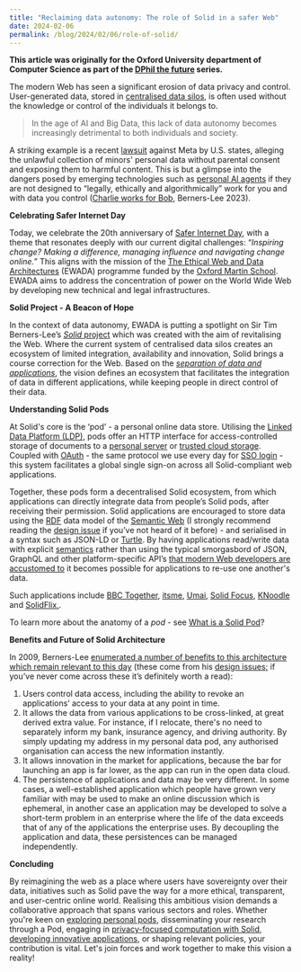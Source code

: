 ```yaml
---
title: "Reclaiming data autonomy: The role of Solid in a safer Web"
date: 2024-02-06
permalink: /blog/2024/02/06/role-of-solid/
---
```


**This article was originally for the Oxford University department of Computer Science as part of the [DPhil the future](https://www.cs.ox.ac.uk/news/2287-full.html) series.**

The modern Web has seen a significant erosion of data privacy and control. User-generated data, stored in [centralised data silos](https://www.w3.org/DesignIssues/CloudStorage.html), is often used without the knowledge or control of the individuals it belongs to.

> In the age of AI and Big Data, this lack of data autonomy becomes increasingly detrimental to both individuals and society.

A striking example is a recent [lawsuit](https://www.nytimes.com/2023/10/24/technology/states-lawsuit-children-instagram-facebook.html) against Meta by U.S. states, alleging the unlawful collection of minors' personal data without parental consent and exposing them to harmful content. This is but a glimpse into the dangers posed by emerging technologies such as [personal AI agents](https://ruben.verborgh.org/blog/2013/01/31/what-web-agents-want/) if they are not designed to “legally, ethically and algorithmically” work for you and with data you control ([Charlie works for Bob](https://www.w3.org/DesignIssues/Charlie.html), Berners-Lee 2023).

**Celebrating Safer Internet Day**  

Today, we celebrate the 20th anniversary of [Safer Internet Day](https://www.saferinternetday.org/about), with a theme that resonates deeply with our current digital challenges: “_Inspiring change? Making a difference, managing influence and navigating change online._” This aligns with the mission of the [The Ethical Web and Data Architectures](https://ewada.ox.ac.uk/) (EWADA) programme funded by the [Oxford Martin School](https://www.oxfordmartin.ox.ac.uk/). EWADA aims to address the concentration of power on the World Wide Web by developing new technical and legal infrastructures. 

**Solid Project - A Beacon of Hope** 

In the context of data autonomy, EWADA is putting a spotlight on Sir Tim Berners-Lee’s [_Solid_ project](http://emansour.com/research/lusail/solid_protocols.pdf) which was created with the aim of revitalising the Web. Where the current system of centralised data silos creates an ecosystem of limited integration, availability and innovation, Solid brings a course correction for the Web. Based on the [_separation of data and applications_](https://solidlabresearch.github.io/WhatsInAPod/), the vision defines an ecosystem that facilitates the integration of data in different applications, while keeping people in direct control of their data. 

**Understanding Solid Pods** 

At Solid's core is the ‘pod’ - a personal online data store. Utilising the [Linked Data Platform (LDP)](https://www.w3.org/TR/ldp/), pods offer an HTTP interface for access-controlled storage of documents to a [personal server](https://communitysolidserver.github.io/CommunitySolidServer/latest/usage/starting-server/) or [trusted cloud storage](https://www.inrupt.com/blog/data-decoupling-and-cloud-services-a-new-way-to-ensure-data-privacy). Coupled with [OAuth](https://auth0.com/intro-to-iam/what-is-oauth-2) - the same protocol we use every day for [SSO login](https://www.ox.ac.uk/students/selfservice) - this system facilitates a global single sign-on across all Solid-compliant web applications.

Together, these pods form a decentralised Solid ecosystem, from which applications can directly integrate data from people’s Solid pods, after receiving their permission. Solid applications are encouraged to store data using the [RDF](https://www.w3.org/RDF/) data model of the [Semantic Web](https://www.w3.org/DesignIssues/Semantic.html) (I strongly recommend reading the [design issue](https://www.w3.org/DesignIssues/Semantic.html) if you’ve not heard of it before) - and serialised in a syntax such as JSON-LD or [Turtle](https://www.inrupt.com/videos/readable-turtle). By having applications read/write data with explicit [semantics](https://en.wikipedia.org/wiki/Semantic_Web) rather than using the typical smorgasbord of JSON, GraphQL and other platform-specific API’s [that modern Web developers are accustomed to](https://www.datasciencecentral.com/why-json-users-should-learn-turtle/) it becomes possible for applications to re-use one another's data. 

Such applications include [BBC Together](https://www.bbc.co.uk/together), [itsme](https://www.itsme-id.com/), [Umai](https://umai.noeldemartin.com/), [Solid Focus](https://noeldemartin.github.io/solid-focus/), [KNoodle](https://github.com/KNowledgeOnWebScale/knoodle) and [SolidFlix,](https://github.com/OxfordHCC/solid-media/). 

To learn more about the anatomy of a _pod_ - see [What is a Solid Pod](https://www.inrupt.com/videos/what-is-a-solid-pod)? 

**Benefits and Future of Solid Architecture** 

In 2009, Berners-Lee [enumerated a number of benefits to this architecture which remain relevant to this day](https://www.w3.org/DesignIssues/CloudStorage.html) (these come from his [design issues;](https://www.w3.org/DesignIssues/) if you’ve never come across these it’s definitely worth a read): 

1.  Users control data access, including the ability to revoke an applications’ access to your data at any point in time. 
2.  It allows the data from various applications to be cross-linked, at great derived extra value. For instance, if I relocate, there's no need to separately inform my bank, insurance agency, and driving authority. By simply updating my address in my personal data pod, any authorised organisation can access the new information instantly. 
3.  It allows innovation in the market for applications, because the bar for launching an app is far lower, as the app can run in the open data cloud. 
4.  The persistence of applications and data may be very different. In some cases, a well-established application which people have grown very familiar with may be used to make an online discussion which is ephemeral, in another case an application may be developed to solve a short-term problem in an enterprise where the life of the data exceeds that of any of the applications the enterprise uses. By decoupling the application and data, these persistences can be managed independently. 

**Concluding** 

By reimagining the web as a place where users have sovereignty over their data, initiatives such as Solid pave the way for a more ethical, transparent, and user-centric online world. Realising this ambitious vision demands a collaborative approach that spans various sectors and roles. Whether you're keen on [exploring personal pods](https://solidproject.org/users/get-a-pod), disseminating your research through a Pod, engaging in [privacy-focused computation with Solid](https://arxiv.org/abs/2309.16365), [developing innovative applications](https://solidproject.org/users/get-a-pod), or shaping relevant policies, your contribution is vital. Let's join forces and work together to make this vision a reality!